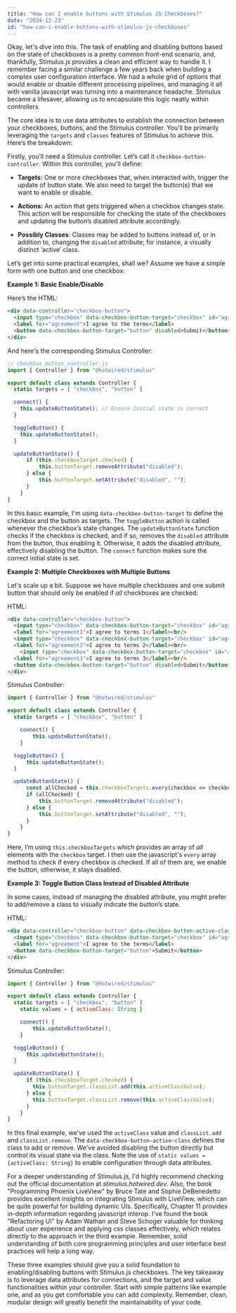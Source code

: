 ```yaml
---
title: "How can I enable buttons with Stimulus JS Checkboxes?"
date: "2024-12-23"
id: "how-can-i-enable-buttons-with-stimulus-js-checkboxes"
---
```


Okay, let's dive into this. The task of enabling and disabling buttons based on the state of checkboxes is a pretty common front-end scenario, and, thankfully, Stimulus.js provides a clean and efficient way to handle it. I remember facing a similar challenge a few years back when building a complex user configuration interface. We had a whole grid of options that would enable or disable different processing pipelines, and managing it all with vanilla javascript was turning into a maintenance headache. Stimulus became a lifesaver, allowing us to encapsulate this logic neatly within controllers.

The core idea is to use data attributes to establish the connection between your checkboxes, buttons, and the Stimulus controller. You'll be primarily leveraging the `targets` and `classes` features of Stimulus to achieve this. Here’s the breakdown:

Firstly, you’ll need a Stimulus controller. Let’s call it `checkbox-button-controller`. Within this controller, you'll define:

*   **Targets:** One or more checkboxes that, when interacted with, trigger the update of button state. We also need to target the button(s) that we want to enable or disable.

*   **Actions:** An action that gets triggered when a checkbox changes state. This action will be responsible for checking the state of the checkboxes and updating the button’s disabled attribute accordingly.

*   **Possibly Classes**: Classes may be added to buttons instead of, or in addition to, changing the `disabled` attribute; for instance, a visually distinct ‘active’ class.

Let’s get into some practical examples, shall we? Assume we have a simple form with one button and one checkbox:

**Example 1: Basic Enable/Disable**

Here’s the HTML:

```html
<div data-controller="checkbox-button">
  <input type="checkbox" data-checkbox-button-target="checkbox" id="agreement">
  <label for="agreement">I agree to the terms</label>
  <button data-checkbox-button-target="button" disabled>Submit</button>
</div>
```

And here's the corresponding Stimulus Controller:

```javascript
// checkbox_button_controller.js
import { Controller } from "@hotwired/stimulus"

export default class extends Controller {
  static targets = [ "checkbox", "button" ]

  connect() {
    this.updateButtonState(); // Ensure initial state is correct
  }

  toggleButton() {
    this.updateButtonState();
  }

  updateButtonState() {
      if (this.checkboxTarget.checked) {
          this.buttonTarget.removeAttribute("disabled");
      } else {
          this.buttonTarget.setAttribute("disabled", "");
      }
    }
}
```

In this basic example, I'm using `data-checkbox-button-target` to define the checkbox and the button as targets. The `toggleButton` action is called whenever the checkbox’s state changes. The `updateButtonState` function checks if the checkbox is checked, and if so, removes the `disabled` attribute from the button, thus enabling it. Otherwise, it adds the disabled attribute, effectively disabling the button. The `connect` function makes sure the correct initial state is set.

**Example 2: Multiple Checkboxes with Multiple Buttons**

Let's scale up a bit. Suppose we have multiple checkboxes and one submit button that should only be enabled if *all* checkboxes are checked:

HTML:

```html
<div data-controller="checkbox-button">
  <input type="checkbox" data-checkbox-button-target="checkbox" id="agreement1">
  <label for="agreement1">I agree to terms 1</label><br/>
  <input type="checkbox" data-checkbox-button-target="checkbox" id="agreement2">
  <label for="agreement2">I agree to terms 2</label><br/>
    <input type="checkbox" data-checkbox-button-target="checkbox" id="agreement3">
  <label for="agreement3">I agree to terms 3</label><br/>
  <button data-checkbox-button-target="button" disabled>Submit</button>
</div>
```

Stimulus Controller:

```javascript
import { Controller } from "@hotwired/stimulus"

export default class extends Controller {
  static targets = [ "checkbox", "button" ]

    connect() {
        this.updateButtonState();
    }

  toggleButton() {
      this.updateButtonState();
  }

  updateButtonState() {
      const allChecked = this.checkboxTargets.every(checkbox => checkbox.checked);
      if (allChecked) {
          this.buttonTarget.removeAttribute("disabled");
      } else {
          this.buttonTarget.setAttribute("disabled", "");
      }
    }
}
```

Here, I’m using `this.checkboxTargets` which provides an array of *all* elements with the `checkbox` target. I then use the javascript's `every` array method to check if every checkbox is checked. If all of them are, we enable the button, otherwise, it stays disabled.

**Example 3: Toggle Button Class Instead of Disabled Attribute**

In some cases, instead of managing the disabled attribute, you might prefer to add/remove a class to visually indicate the button’s state.

HTML:

```html
<div data-controller="checkbox-button" data-checkbox-button-active-class="active-button">
  <input type="checkbox" data-checkbox-button-target="checkbox" id="agreement">
  <label for="agreement">I agree to the terms</label>
  <button data-checkbox-button-target="button">Submit</button>
</div>
```

Stimulus Controller:

```javascript
import { Controller } from "@hotwired/stimulus"

export default class extends Controller {
  static targets = [ "checkbox", "button" ]
    static values = { activeClass: String }

    connect() {
        this.updateButtonState();
    }

  toggleButton() {
      this.updateButtonState();
  }

  updateButtonState() {
      if (this.checkboxTarget.checked) {
        this.buttonTarget.classList.add(this.activeClassValue);
      } else {
        this.buttonTarget.classList.remove(this.activeClassValue);
      }
    }
}

```

In this final example, we've used the `activeClass` value and `classList.add` and `classList.remove`. The `data-checkbox-button-active-class` defines the class to add or remove. We've avoided disabling the button directly but control its visual state via the class. Note the use of `static values = {activeClass: String}` to enable configuration through data attributes.

For a deeper understanding of Stimulus.js, I'd highly recommend checking out the official documentation at *stimulus.hotwired.dev*. Also, the book "Programming Phoenix LiveView" by Bruce Tate and Sophie DeBenedetto provides excellent insights on integrating Stimulus with LiveView, which can be quite powerful for building dynamic UIs. Specifically, Chapter 11 provides in-depth information regarding javascript interop. I've found the book "Refactoring UI" by Adam Wathan and Steve Schoger valuable for thinking about user experience and applying css classes effectively, which relates directly to the approach in the third example. Remember, solid understanding of both core programming principles and user interface best practices will help a long way.

These three examples should give you a solid foundation to enabling/disabling buttons with Stimulus.js checkboxes. The key takeaway is to leverage data attributes for connections, and the target and value functionalities within your controller. Start with simple patterns like example one, and as you get comfortable you can add complexity. Remember, clean, modular design will greatly benefit the maintainability of your code.
